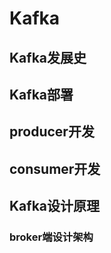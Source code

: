 # Kafka

## Kafka发展史


## Kafka部署

## producer开发

## consumer开发

## Kafka设计原理

### broker端设计架构


### 